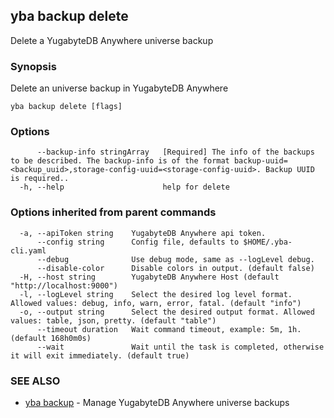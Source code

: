 ## yba backup delete

Delete a YugabyteDB Anywhere universe backup

### Synopsis

Delete an universe backup in YugabyteDB Anywhere

```
yba backup delete [flags]
```

### Options

```
      --backup-info stringArray   [Required] The info of the backups to be described. The backup-info is of the format backup-uuid=<backup_uuid>,storage-config-uuid=<storage-config-uuid>. Backup UUID is required..
  -h, --help                      help for delete
```

### Options inherited from parent commands

```
  -a, --apiToken string    YugabyteDB Anywhere api token.
      --config string      Config file, defaults to $HOME/.yba-cli.yaml
      --debug              Use debug mode, same as --logLevel debug.
      --disable-color      Disable colors in output. (default false)
  -H, --host string        YugabyteDB Anywhere Host (default "http://localhost:9000")
  -l, --logLevel string    Select the desired log level format. Allowed values: debug, info, warn, error, fatal. (default "info")
  -o, --output string      Select the desired output format. Allowed values: table, json, pretty. (default "table")
      --timeout duration   Wait command timeout, example: 5m, 1h. (default 168h0m0s)
      --wait               Wait until the task is completed, otherwise it will exit immediately. (default true)
```

### SEE ALSO

* [yba backup](yba_backup.md)	 - Manage YugabyteDB Anywhere universe backups

